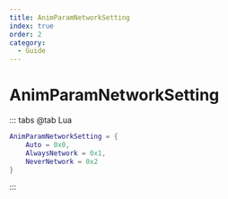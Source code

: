 ```yaml
---
title: AnimParamNetworkSetting
index: true
order: 2
category:
  - Guide
---
```


# AnimParamNetworkSetting
::: tabs
@tab Lua
```lua
AnimParamNetworkSetting = {
    Auto = 0x0,
    AlwaysNetwork = 0x1,
    NeverNetwork = 0x2
}
```
:::